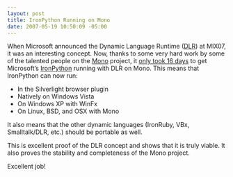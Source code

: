 ```yaml
---
layout: post
title: IronPython Running on Mono
date: 2007-05-19 10:50:09 -05:00
---
```


When Microsoft announced the Dynamic Language Runtime ([DLR](http://en.wikipedia.org/wiki/Dynamic_Language_Runtime)) at MIX07, it was an interesting concept. Now, thanks to some very hard work by some of the talented people on the [Mono](http://www.mono-project.com/Main_Page) project, it [only took 16 days](http://www.oreillynet.com/xml/blog/2007/05/monodlr_hello_dynamic_language.html) to get Microsoft’s [IronPython](http://en.wikipedia.org/wiki/Ironpython) running with DLR on Mono. This means that IronPython can now run:

*   In the Silverlight browser plugin  
*   Natively on Windows Vista  
*   On Windows XP with WinFx  
*   On Linux, BSD, and OSX with Mono 

It also means that the other dynamic languages (IronRuby, VBx, Smalltalk/DLR, etc.) should be portable as well.

This is excellent proof of the DLR concept and shows that it is truly viable. It also proves the stability and completeness of the Mono project.

Excellent job!
